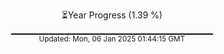 <p align="center">
⏳Year Progress (1.39 %) <br>
▁▁▁▁▁▁▁▁▁▁▁▁▁▁▁▁▁▁▁▁▁▁▁▁▁▁▁▁▁▁ <br>
<sub>Updated: Mon, 06 Jan 2025 01:44:15 GMT</sub>
</p>

